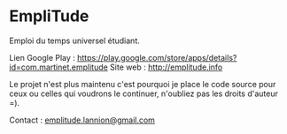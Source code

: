 # EmpliTude

Emploi du temps universel étudiant.

Lien Google Play : https://play.google.com/store/apps/details?id=com.martinet.emplitude
Site web : http://emplitude.info

Le projet n'est plus maintenu c'est pourquoi je place le code source pour ceux ou celles qui voudrons le continuer, n'oubliez pas les droits d'auteur =).

Contact : emplitude.lannion@gmail.com





